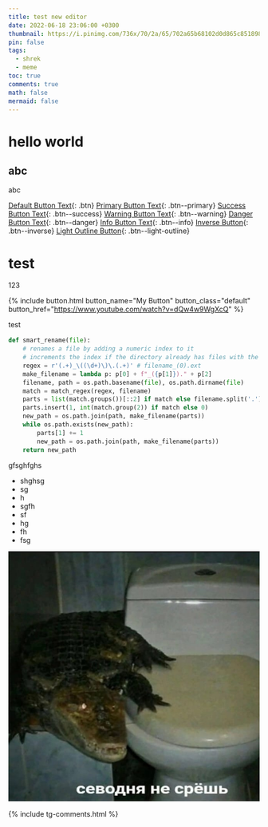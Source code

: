 ```yaml
---
title: test new editor
date: 2022-06-18 23:06:00 +0300
thumbnail: https://i.pinimg.com/736x/70/2a/65/702a65b68102d0d865c851898da321b8.jpg
pin: false
tags:
  - shrek
  - meme
toc: true
comments: true
math: false
mermaid: false
---
```

# hello world

## abc

abc

[Default Button Text](https://www.youtube.com/watch?v=dQw4w9WgXcQ){: .btn}
[Primary Button Text](https://www.youtube.com/watch?v=dQw4w9WgXcQ){: .btn--primary}
[Success Button Text](https://www.youtube.com/watch?v=dQw4w9WgXcQ){: .btn--success}
[Warning Button Text](https://www.youtube.com/watch?v=dQw4w9WgXcQ){: .btn--warning}
[Danger Button Text](https://www.youtube.com/watch?v=dQw4w9WgXcQ){: .btn--danger}
[Info Button Text](https://www.youtube.com/watch?v=dQw4w9WgXcQ){: .btn--info}
[Inverse Button](https://www.youtube.com/watch?v=dQw4w9WgXcQ){: .btn--inverse}
[Light Outline Button](https://www.youtube.com/watch?v=dQw4w9WgXcQ){: .btn--light-outline}

# test

123

{% include button.html button_name="My Button" button_class="default" button_href="https://www.youtube.com/watch?v=dQw4w9WgXcQ" %}

test

```python
def smart_rename(file):
    # renames a file by adding a numeric index to it
    # increments the index if the directory already has files with the index
    regex = r'(.+)_\((\d+)\)\.(.+)' # filename_(0).ext
    make_filename = lambda p: p[0] + f"_({p[1]})." + p[2]
    filename, path = os.path.basename(file), os.path.dirname(file)
    match = match_regex(regex, filename)
    parts = list(match.groups())[::2] if match else filename.split('.')
    parts.insert(1, int(match.group(2)) if match else 0)
    new_path = os.path.join(path, make_filename(parts))
    while os.path.exists(new_path):
        parts[1] += 1
        new_path = os.path.join(path, make_filename(parts))
    return new_path
```

gfsghfghs

* shghsg
* sg
* h
* sgfh
* sf
* hg
* fh
* fsg

![shg](/assets/uploads/сегодня-не-среш.jpg "gsh")

{% include tg-comments.html %}
